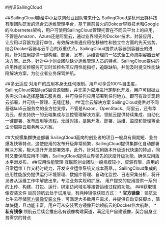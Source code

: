 #初识SailingCloud

##SailingCloud能给中小互联网创业团队带来什么
SailingCloud是杭州云群科技有限团队研发的混合云运维管理平台，基于目前最火的Dokcer容器技术和Google的Kubernetes架构，用户可使用SailingCloud管理托管在不同云平台上的应用，不管是Amazon、Azure还是阿里云，通过业界领先的Docker技术，封装应用，让应用以容器为运行单位，有效解决普通应用在移植性和独立性方面的先天劣势。结合Docker容器与云平台的双重优点，SailingCloud提供从容器到容器云的进阶。针对应用提供一键构建、部署、发布、运维管理的一站式全生命周期容器云解决方案。此外，针对中小创业团队缺少运维管理人员的特点，SailingCloud提供的应用性能监控服务可实时监控各项应用性能指标，追踪缺陷，并能及时提交性能缺陷解决方案，为创业者业务保驾护航。

##多云适应
对用户的应用本身无任何限制，用户可享受100%自由度，SailingCloud突破IaaS层资源限制，并无需为应用进行定制化开发。用户可根据业务需求自由选择基础云服务商，并可将任何应用部署到任何地方。即可有效实现跨云部署，并可统一管理、无缝迁移。
##混合云解决方案
SailingCloud提供对不同基础IaaS云服务商的全方位支撑，不管是Aazon、OpenStack、阿里云，还有华为云，都支持统一的云端集成与监控管理解决方案，领航云提供持续集成、自动化一键部署、发布应用等流程，无缝对接，是集开发、部署、运维、监控和管理等全生命周期云服务解决方案。

##大规模集群快速部署
SailingCloud面向的创业者的项目一般具有周期短、业务爆发快等特点，这使应用的发布升级非常频繁，SailingCloud提供集群化自动部署解决方案，极大提升开发部署效率，此外，针对应用版本升级迭代快速的特点，同时又要保障应用不间断，SailingCloud提供业界领先的灰度升级功能，确保应用版本平滑发布。
##应用性能管理
互联网创业团队一般规模较小、资源有限，应用的日常运维工作又耗时耗力，开发专业运维系统又成本高昂，，SailingCloud集成的应用性能服务提供运行环境管理、数据库管理、自动化监控、日志采集分析，将开发者从运维工作中解放出来，专注业务实现和扩展。
用户提交的应用提供一系列的上传、构建、打包、运行、绑定访问域名等接管运维过程的功能。
###获取镜像安装文件
目前领航云处于试用版，有两种镜像获取方式：
* 
**官方镜像**：领航云七牛云存储[官方镜像安装文件](http://example.com)，可满足大多数用户需求，并提供自动安装脚本，简单快捷，且功能丰富，用户可从安装官方镜像开始领航云的Docker伟大航路。
* 
**私有镜像**:领航云后续会推出私有镜像构建渠道，满足用户自建镜像，契合自身业务需求的特点



